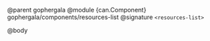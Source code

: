 @parent gophergala
@module {can.Component} gophergala/components/resources-list <resources-list>
@signature `<resources-list>`

@body

## <resources-list>

